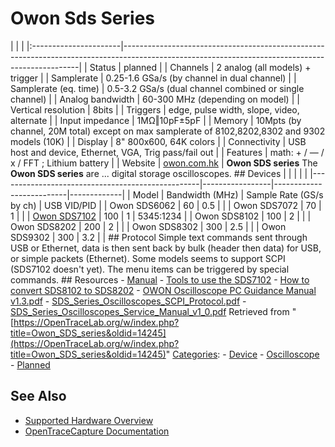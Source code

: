 # Owon Sds Series

| | | |:----------------------|-------------------------------------------------------------------------------------------------------------------------------------------------| | Status | planned | | Channels | 2 analog (all models) + trigger | | Samplerate | 0.25-1.6 GSa/s (by channel in dual channel) | | Samplerate (eq. time) | 0.5-3.2 GSa/s (dual channel combined or single channel) | | Analog bandwidth | 60-300 MHz (depending on model) | | Vertical resolution | 8bits | | Triggers | edge, pulse width, slope, video, alternate | | Input impedance | 1MΩ‖10pF±5pF | | Memory | 10Mpts (by channel, 20M total) except on max samplerate of 8102,8202,8302 and 9302 models (10K) | | Display | 8" 800x600, 64K colors | | Connectivity | USB host and device, Ethernet, VGA, Trig pass/fail out | | Features | math: + / — / x / FFT ; Lithium battery | | Website | [owon.com.hk](http://www.owon.com.hk/products_info.asp?ParentID=57&SortID=66&ProID=172) | **Owon SDS series** The **Owon SDS series** are ... digital storage oscilloscopes. ## Devices | | | | | |--------------------------------------------------|-----------------|--------------------------|-------------| | Model | Bandwidth (MHz) | Sample Rate (GS/s by ch) | USB VID/PID | | Owon SDS6062 | 60 | 0.5 | | | Owon SDS7072 | 70 | 1 | | | [Owon SDS7102](Owon_SDS7102.html "Owon SDS7102") | 100 | 1 | 5345:1234 | | Owon SDS8102 | 100 | 2 | | | Owon SDS8202 | 200 | 2 | | | Owon SDS8302 | 300 | 2.5 | | | Owon SDS9302 | 300 | 3.2 | | ## Protocol Simple text commands sent through USB or Ethernet, data is then sent back by bulk (header then data) for USB, or simple packets (Ethernet). Some models seems to support SCPI (SDS7102 doesn't yet). The menu items can be triggered by special commands. ## Resources \- [Manual](http://www.owon.com.hk/probook/SDS_Series_USER_MANUAL.pdf) \- [Tools to use the SDS7102](https://github.com/bjonnh/owon-sds7102-protocol) \- [How to convert SDS8102 to SDS8202](https://translate.google.com/translate?hl=&sl=ru&tl=en&u=http%3A%2F%2Fdlcorp.nedopc.com%2Fviewtopic.php%3Ff%3D40%26t%3D1291%26start%3D0) \- [OWON Oscilloscope PC Guidance Manual v1.3.pdf](https://bikealive.nl/tl_files/EmbeddedSystems/Test_Measurement/owon/OWON%20Oscilloscope%20PC%20Guidance%20Manual.pdf) \- [SDS_Series_Oscilloscopes_SCPI_Protocol.pdf](http://files.owon.com.cn/software/Application/SDS_Series_Oscilloscopes_SCPI_Protocol.pdf) \- [SDS_Series_Oscilloscopes_Service_Manual_v1_0.pdf](https://www.mikrocontroller.net/attachment/126522/SDS_Series_Oscilloscopes_Service_Manual_v1_0.pdf)
Retrieved from "[https://OpenTraceLab.org/w/index.php?title=Owon_SDS_series&oldid=14245](https://OpenTraceLab.org/w/index.php?title=Owon_SDS_series&oldid=14245)" 
[Categories](specialcategories-specialcategories.md): \- [Device](./Category:Device.html "Category:Device") \- [Oscilloscope](./Category:Oscilloscope.html "Category:Oscilloscope") \- [Planned](./Category:Planned.html "Category:Planned")

## See Also
- [Supported Hardware Overview](../supported-hardware.md)
- [OpenTraceCapture Documentation](../../opentracecapture/overview.md)
